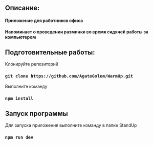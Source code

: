 ## Описание:
#### Приложение для работников офиса
#### Напоминает о проведении разминки во время сидячей работы за компьютером
## Подготовительные работы:
Клонируйте репозиторий
### `git clone https://github.com/AgateGolem/WarmUp.git`
Выполните команду
### `npm install`

## Запуск программы
Для запуска приложения выполните команду в папке StandUp
### `npm run dev`
